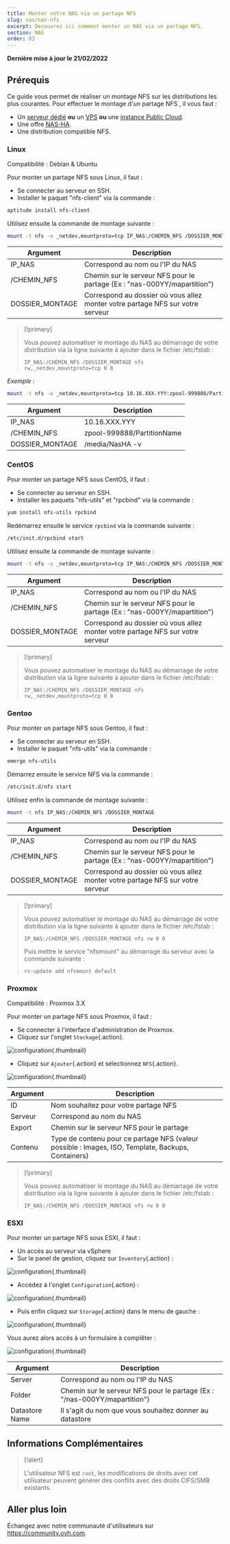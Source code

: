 ```yaml
---
title: Monter votre NAS via un partage NFS
slug: nas/nas-nfs
excerpt: Decouvrez ici comment monter un NAS via un partage NFS.
section: NAS
order: 03
---
```


**Dernière mise à jour le 21/02/2022**

## Prérequis

Ce guide vous permet de réaliser un montage NFS sur les distributions les plus courantes. Pour effectuer le montage d'un partage NFS , il vous faut :

- Un [serveur dédié](https://www.ovhcloud.com/fr/bare-metal/) **ou** un [VPS](https://www.ovhcloud.com/fr/vps/) **ou** une [instance Public Cloud](https://www.ovhcloud.com/fr/public-cloud/).
- Une offre [NAS-HA](https://www.ovh.com/fr/nas/).
- Une distribution compatible NFS.


### Linux

Compatibilité : Debian & Ubuntu 

Pour monter un partage NFS sous Linux, il faut :

- Se connecter au serveur en SSH.
- Installer le paquet "nfs-client" via la commande :


```sh
aptitude install nfs-client
```

Utilisez ensuite la commande de montage suivante :


```sh
mount -t nfs -o _netdev,mountproto=tcp IP_NAS:/CHEMIN_NFS /DOSSIER_MONTAGE
```

|Argument|Description|
|---|---|
|IP_NAS|Correspond au nom ou l'IP du NAS|
|/CHEMIN_NFS|Chemin sur le serveur NFS pour le partage (Ex : "nas-000YY/mapartition")|
|DOSSIER_MONTAGE|Correspond au dossier où vous allez monter votre partage NFS sur votre serveur|


> [!primary]
>
> Vous pouvez automatiser le montage du NAS au démarrage de votre distribution via la ligne suivante à ajouter dans le fichier /etc/fstab :
> 
> ```
> IP_NAS:/CHEMIN_NFS /DOSSIER_MONTAGE nfs rw,_netdev,mountproto=tcp 0 0
> ```
>

*Exemple :*

```sh
mount -t nfs -o _netdev,mountproto=tcp 10.16.XXX.YYY:zpool-999888/PartitionName /media/NasHA -v
```

|Argument|Description|
|---|---|
|IP_NAS|10.16.XXX.YYY|
|/CHEMIN_NFS|zpool-999888/PartitionName|
|DOSSIER_MONTAGE|/media/NasHA -v|

### CentOS

Pour monter un partage NFS sous CentOS, il faut :

- Se connecter au serveur en SSH.
- Installer les paquets "nfs-utils" et "rpcbind" via la commande :


```sh
yum install nfs-utils rpcbind
```

Redémarrez ensuite le service `rpcbind` via la commande suivante :


```sh
/etc/init.d/rpcbind start
```

Utilisez ensuite la commande de montage suivante :

```sh
mount -t nfs -o _netdev,mountproto=tcp IP_NAS:/CHEMIN_NFS /DOSSIER_MONTAGE
```

|Argument|Description|
|---|---|
|IP_NAS|Correspond au nom ou l'IP du NAS|
|/CHEMIN_NFS|Chemin sur le serveur NFS pour le partage  (Ex : "nas-000YY/mapartition")|
|DOSSIER_MONTAGE|Correspond au dossier où vous allez monter votre partage NFS sur votre serveur|


> [!primary]
>
> Vous pouvez automatiser le montage du NAS au démarrage de votre distribution via la ligne suivante à ajouter dans le fichier /etc/fstab :
> 
> ```
> IP_NAS:/CHEMIN_NFS /DOSSIER_MONTAGE nfs rw,_netdev,mountproto=tcp 0 0
> ```
>

### Gentoo

Pour monter un partage NFS sous Gentoo, il faut :

- Se connecter au serveur en SSH.
- Installer le paquet "nfs-utils" via la commande :


```sh
emerge nfs-utils
```

Démarrez ensuite le service NFS via la commande :

```sh
/etc/init.d/nfs start
```

Utilisez enfin la commande de montage suivante :


```sh
mount -t nfs IP_NAS:/CHEMIN_NFS /DOSSIER_MONTAGE
```

|Argument|Description|
|---|---|
|IP_NAS|Correspond au nom ou l'IP du NAS|
|/CHEMIN_NFS|Chemin sur le serveur NFS pour le partage  (Ex : "nas-000YY/mapartition")|
|DOSSIER_MONTAGE|Correspond au dossier où vous allez monter votre partage NFS sur votre serveur|


> [!primary]
>
> Vous pouvez automatiser le montage du NAS au démarrage de votre distribution via la ligne suivante à ajouter dans le fichier /etc/fstab :
> 
> ```
> IP_NAS:/CHEMIN_NFS /DOSSIER_MONTAGE nfs rw 0 0
> ```
> 
> Puis mettre le service "nfsmount" au démarrage du serveur avec la commande suivante :
> 
> ```
> rc-update add nfsmount default
> ```
>

### Proxmox

Compatibilité : Proxmox 3.X

Pour monter un partage NFS sous Proxmox, il faut :

- Se connecter à l'interface d'administration de Proxmox.
- Cliquez sur l'onglet `Stockage`{.action}.


![configuration](images/img_4647.jpg){.thumbnail}

- Cliquez sur `Ajouter`{.action} et sélectionnez `NFS`{.action}.


![configuration](images/img_4648.jpg){.thumbnail}


|Argument|Description|
|---|---|
|ID|Nom souhaitez pour votre partage NFS|
|Serveur|Correspond au nom du NAS|
|Export|Chemin sur le serveur NFS pour le partage|
|Contenu|Type de contenu pour ce partage NFS (valeur possible : Images, ISO, Template, Backups, Containers)|


> [!primary]
>
> Vous pouvez automatiser le montage du NAS au démarrage de votre distribution via la ligne suivante à ajouter dans le fichier /etc/fstab :
> 
> ```
> IP_NAS:/CHEMIN_NFS /DOSSIER_MONTAGE nfs rw 0 0
> ```
>

### ESXI

Pour monter un partage NFS sous ESXI, il faut :

- Un accès au serveur via vSphere
- Sur le panel de gestion, cliquez sur `Inventory`{.action} : 


![configuration](images/esxi_1.jpg){.thumbnail}

- Accédez à l'onglet `Configuration`{.action} :


![configuration](images/esxi_2.jpg){.thumbnail}

- Puis enfin cliquez sur `Storage`{.action} dans le menu de gauche :


![configuration](images/esxi_3.jpg){.thumbnail}

Vous aurez alors accès à un formulaire à complêter :


![configuration](images/esxi_4.jpg){.thumbnail}

|Argument|Description|
|---|---|
|Server|Correspond au nom ou l'IP du NAS|
|Folder|Chemin sur le serveur NFS pour le partage  (Ex : "/nas-000YY/mapartition")|
|Datastore Name|Il s'agit du nom que vous souhaitez donner au datastore|


## Informations Complémentaires


> [!alert]
>
> L'utilisateur NFS est `root`, les modifications de droits avec cet utilisateur peuvent générer des conflits avec des droits CIFS/SMB existants.
> 

## Aller plus loin

Échangez avec notre communauté d'utilisateurs sur <https://community.ovh.com>.